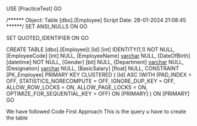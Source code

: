 USE [PracticeTest]
GO

/****** Object:  Table [dbo].[Employee]    Script Date: 28-01-2024 21:08:45 ******/
SET ANSI_NULLS ON
GO

SET QUOTED_IDENTIFIER ON
GO

CREATE TABLE [dbo].[Employee](
	[Id] [int] IDENTITY(1,1) NOT NULL,
	[EmployeeCode] [int] NULL,
	[EmployeeName] [varchar](50) NULL,
	[DateOfBirth] [datetime] NOT NULL,
	[Gender] [bit] NULL,
	[Department] [varchar](20) NULL,
	[Designation] [varchar](20) NULL,
	[BasicSalary] [float] NULL,
 CONSTRAINT [PK_Employee] PRIMARY KEY CLUSTERED 
(
	[Id] ASC
)WITH (PAD_INDEX = OFF, STATISTICS_NORECOMPUTE = OFF, IGNORE_DUP_KEY = OFF, ALLOW_ROW_LOCKS = ON, ALLOW_PAGE_LOCKS = ON, OPTIMIZE_FOR_SEQUENTIAL_KEY = OFF) ON [PRIMARY]
) ON [PRIMARY]
GO

We have followed Code First Approach 
This is the query u have to create the table 
